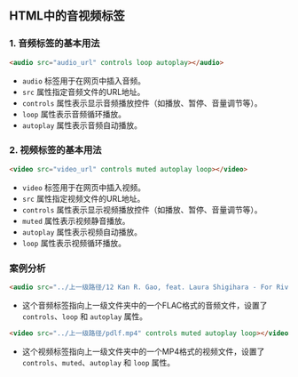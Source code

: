 ## HTML中的音视频标签

### 1. 音频标签的基本用法

   ```html
   <audio src="audio_url" controls loop autoplay></audio>
   ```

   - `audio` 标签用于在网页中插入音频。
   - `src` 属性指定音频文件的URL地址。
   - `controls` 属性表示显示音频播放控件（如播放、暂停、音量调节等）。
   - `loop` 属性表示音频循环播放。
   - `autoplay` 属性表示音频自动播放。

### 2. 视频标签的基本用法

   ```html
   <video src="video_url" controls muted autoplay loop></video>
   ```

   - `video` 标签用于在网页中插入视频。
   - `src` 属性指定视频文件的URL地址。
   - `controls` 属性表示显示视频播放控件（如播放、暂停、音量调节等）。
   - `muted` 属性表示视频静音播放。
   - `autoplay` 属性表示视频自动播放。
   - `loop` 属性表示视频循环播放。

### 案例分析

```html
<audio src="../上一级路径/12 Kan R. Gao, feat. Laura Shigihara - For River - Piano (Johnny's Version).flac" controls loop autoplay></audio>
```

- 这个音频标签指向上一级文件夹中的一个FLAC格式的音频文件，设置了 `controls`、`loop` 和 `autoplay` 属性。

```html
<video src="../上一级路径/pdlf.mp4" controls muted autoplay loop></video>
```

- 这个视频标签指向上一级文件夹中的一个MP4格式的视频文件，设置了 `controls`、`muted`、`autoplay` 和 `loop` 属性。